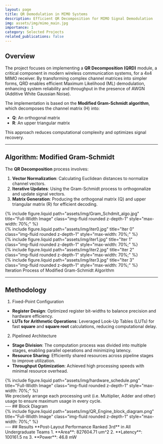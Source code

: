 ```yaml
---
layout: page
title: QR Demodulation in MIMO Systems
description: Efficient QR Decomposition for MIMO Signal Demodulation
img: assets/img/mimo_main.jpg
importance: 1
category: Selected Projects
related_publications: false
---
```


## Overview
The project focuses on implementing a **QR Decomposition (QRD)** module, a critical component in modern wireless communication systems, for a 4x4 MIMO receiver. By transforming complex channel matrices into simpler forms, QRD enables efficient Maximum Likelihood (ML) demodulation, enhancing system reliability and throughput in the presence of AWGN (Additive White Gaussian Noise).

The implementation is based on the **Modified Gram-Schmidt algorithm**, which decomposes the channel matrix \(H\) into:  
- **Q**: An orthogonal matrix  
- **R**: An upper triangular matrix  

This approach reduces computational complexity and optimizes signal recovery.

---

## Algorithm: Modified Gram-Schmidt
The **QR Decomposition** process involves:
1. **Vector Normalization**: Calculating Euclidean distances to normalize channel vectors.  
2. **Iterative Updates**: Using the Gram-Schmidt process to orthogonalize and update signal vectors.  
3. **Matrix Generation**: Producing the orthogonal matrix \(Q\) and upper triangular matrix \(R\) for efficient decoding.
<div class="row justify-content-center">
    <div class="col-8 mt-3 mt-md-0 text-center">
        {% include figure.liquid path="assets/img/Gram_Schdmit_algo.jpg" title="Full-Width Image" class="img-fluid rounded z-depth-1" style="max-width: 70%;" %}
    </div>
</div>
<div class="row justify-content-center">
    <div class="col-sm-6 col-md-4 mt-3 mt-md-0 text-center">
        {% include figure.liquid path="assets/img/iter0.jpg" title="Iter 0" class="img-fluid rounded z-depth-1" style="max-width: 70%;" %}
    </div>
    <div class="col-sm-6 col-md-4 mt-3 mt-md-0 text-center">
        {% include figure.liquid path="assets/img/iter1.jpg" title="Iter 1" class="img-fluid rounded z-depth-1" style="max-width: 70%;" %}
    </div>
</div>
<div class="row justify-content-center">
    <div class="col-sm-6 col-md-4 mt-3 mt-md-0 text-center">
        {% include figure.liquid path="assets/img/iter2.jpg" title="Iter 2" class="img-fluid rounded z-depth-1" style="max-width: 70%;" %}
    </div>
    <div class="col-sm-6 col-md-4 mt-3 mt-md-0 text-center">
        {% include figure.liquid path="assets/img/iter3.jpg" title="Iter 3" class="img-fluid rounded z-depth-1" style="max-width: 70%;" %}
    </div>
</div>


<div class="caption">
    Iteration Process of Modified Gram-Schmidt Algorithm
</div>

---

## Methodology

1. Fixed-Point Configuration
- **Register Design**: Optimized register bit-widths to balance precision and hardware efficiency.  
- **LUTs for Arithmetic Operations**: Leveraged Look-Up Tables (LUTs) for fast **square** and **square root** calculations, reducing computational delay.
2. Pipelined Architecture
- **Stage Division**: The computation process was divided into multiple stages, enabling parallel operations and minimizing latency.  
- **Resource Sharing**: Efficiently shared resources across pipeline stages to improve utilization.  
- **Throughput Optimization**: Achieved high processing speeds with minimal resource overhead.
<div class="row justify-content-center">
    <div class="col-24 mt-3 mt-md-0 text-center">
        {% include figure.liquid path="assets/img/hardware_schedule.png" title="Full-Width Image" class="img-fluid rounded z-depth-1" style="max-width: 70%;" %}
    </div>
</div>

<div class="caption">
    We precisely arrange each processing unit (i.e. Multiplier, Adder and other) usage to ensure maximum usage in every cycle.
</div>
---
## Block Diagram
<div class="row justify-content-center">
    <div class="col-8 mt-3 mt-md-0 text-center">
        {% include figure.liquid path="assets/img/QR_Engine_block_diagram.png" title="Full-Width Image" class="img-fluid rounded z-depth-1" style="max-width: 70%;" %}
    </div>
</div>
---
## Results 
**Post-Layout Performance Ranked 3rd** in All Undergraduate Teams  
1. **Area**: 827604.71 um^2  
2. **Latency**: 100161.5 ns  
3. **Power**: 46.8 mW  
